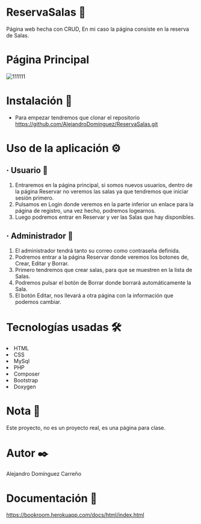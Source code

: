 # ReservaSalas 🚀

Página web hecha con CRUD, En mi caso la página consiste en la reserva de Salas.

# Página Principal
![111111](https://user-images.githubusercontent.com/77676250/216215125-ca69d861-7ab6-46df-b709-e7ef7d755b45.png) 

# Instalación 🔧

- Para empezar tendremos que clonar el repositorio https://github.com/AlejandroDominguez/ReservaSalas.git


# Uso de la aplicación ⚙️
## · Usuario 📌
1. Entraremos en la página principal, si somos nuevos usuarios, dentro de la página Reservar no veremos las salas ya que tendremos que iniciar sesión primero.
2. Pulsamos en Login donde veremos en la parte inferior un enlace para la página de registro, una vez hecho, podremos logearnos.
3. Luego podremos entrar en Reservar y ver las Salas que hay disponibles.

## · Administrador 📌
1. El administrador tendrá tanto su correo como contraseña definida.
2. Podremos entrar a la página Reservar donde veremos los botones de, Crear, Editar y Borrar.
3. Primero tendremos que crear salas, para que se muestren en la lista de Salas.
4. Podremos pulsar el botón de Borrar donde borrará automáticamente la Sala.
5. El botón Editar, nos llevará a otra página con la información que podemos cambiar.

# Tecnologías usadas 🛠️

<li>HTML</li>
<li>CSS</li>
<li>MySql</li>
<li>PHP</li>
<li>Composer</li>
<li>Bootstrap</li>
<li>Doxygen</li>

# Nota 📄
Este proyecto, no es un proyecto real, es una página para clase.

# Autor ✒️
Alejandro Domínguez Carreño

# Documentación 📖

https://bookroom.herokuapp.com/docs/html/index.html
